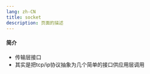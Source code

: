 ```yaml
---
lang: zh-CN
title: socket
description: 页面的描述
---
```


#### 简介
+ 传输层接口
+ 其实是把tcp/ip协议抽象为几个简单的接口供应用层调用